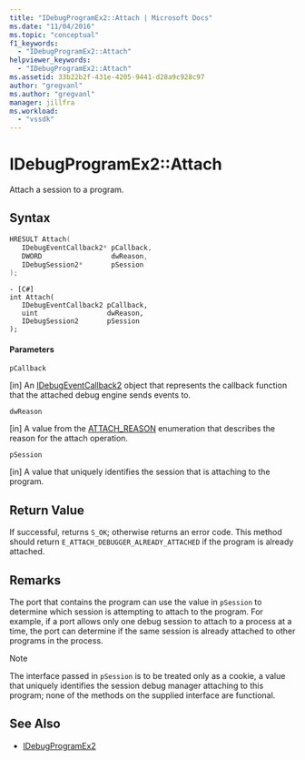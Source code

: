 ```yaml
---
title: "IDebugProgramEx2::Attach | Microsoft Docs"
ms.date: "11/04/2016"
ms.topic: "conceptual"
f1_keywords:
  - "IDebugProgramEx2::Attach"
helpviewer_keywords:
  - "IDebugProgramEx2::Attach"
ms.assetid: 33b22b2f-431e-4205-9441-d28a9c928c97
author: "gregvanl"
ms.author: "gregvanl"
manager: jillfra
ms.workload:
  - "vssdk"
---
```

# IDebugProgramEx2::Attach
Attach a session to a program.

## Syntax

```cpp
HRESULT Attach( 
   IDebugEventCallback2* pCallback,
   DWORD                 dwReason,
   IDebugSession2*       pSession
);
```

```
- [C#]
int Attach( 
   IDebugEventCallback2 pCallback,
   uint                 dwReason,
   IDebugSession2       pSession
);
```

#### Parameters
 `pCallback`

 [in] An [IDebugEventCallback2](../../../extensibility/debugger/reference/idebugeventcallback2.md) object that represents the callback function that the attached debug engine sends events to.

 `dwReason`

 [in] A value from the [ATTACH_REASON](../../../extensibility/debugger/reference/attach-reason.md) enumeration that describes the reason for the attach operation.

 `pSession`

 [in] A value that uniquely identifies the session that is attaching to the program.

## Return Value
 If successful, returns `S_OK`; otherwise returns an error code. This method should return `E_ATTACH_DEBUGGER_ALREADY_ATTACHED` if the program is already attached.

## Remarks
 The port that contains the program can use the value in `pSession` to determine which session is attempting to attach to the program. For example, if a port allows only one debug session to attach to a process at a time, the port can determine if the same session is already attached to other programs in the process.

> [!NOTE]
>  The interface passed in `pSession` is to be treated only as a cookie, a value that uniquely identifies the session debug manager attaching to this program; none of the methods on the supplied interface are functional.

## See Also
- [IDebugProgramEx2](../../../extensibility/debugger/reference/idebugprogramex2.md)